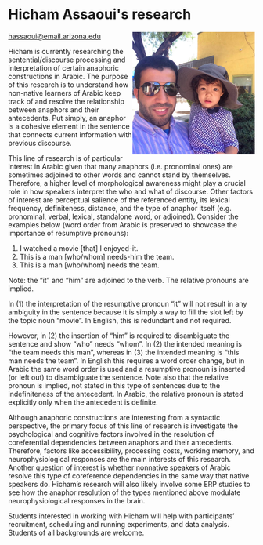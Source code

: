 # Hicham Assaoui's research

<img src="images/hicham.jpg" width="250" float="right" align="right" padding="10px">

[hassaoui@email.arizona.edu](hassaoui@email.arizona.edu)

Hicham is currently researching the sentential/discourse processing and interpretation of certain anaphoric constructions in Arabic. The purpose of this research is to understand how non-native learners of Arabic keep track of and resolve the relationship between anaphors and their antecedents. Put simply, an anaphor is a cohesive element in the sentence that connects current information with previous discourse.

This line of research is of particular interest in Arabic given that many anaphors (i.e. pronominal ones) are sometimes adjoined to other words and cannot stand by themselves. Therefore, a higher level of morphological awareness might play a crucial role in how speakers interpret the who and what of discourse. Other factors of interest are perceptual salience of the referenced entity, its lexical frequency, definiteness, distance, and the type of anaphor itself (e.g. pronominal, verbal, lexical, standalone word, or adjoined). Consider the examples below (word order from Arabic is preserved to showcase the importance of resumptive pronouns):

1. I watched a movie \[that\] I enjoyed-it.
2. This is a man \[who/whom\] needs-him the team.
3. This is a man \[who/whom\] needs the team.

Note: the “it” and “him” are adjoined to the verb. The relative pronouns are implied.

In (1) the interpretation of the resumptive pronoun “it” will not result in any ambiguity in the sentence because it is simply a way to fill the slot left by the topic noun “movie”. In English, this is redundant and not required.

However, in (2) the insertion of “him” is required to disambiguate the sentence and show “who” needs “whom”. In (2) the intended meaning is “the team needs this man”, whereas in (3) the intended meaning is “this man needs the team”. In English this requires a word order change, but in Arabic the same word order is used and a resumptive pronoun is inserted (or left out) to disambiguate the sentence. Note also that the relative pronoun is implied, not stated in this type of sentences due to the indefiniteness of the antecedent. In Arabic, the relative pronoun is stated explicitly only when the antecedent is definite.

Although anaphoric constructions are interesting from a syntactic perspective, the primary focus of this line of research is investigate the psychological and cognitive factors involved in the resolution of coreferential dependencies between anaphors and their antecedents.  Therefore, factors like accessibility, processing costs, working memory, and neurophysiological responses are the main interests of this research. Another question of interest is whether nonnative speakers of Arabic resolve this type of coreference dependencies in the same way that native speakers do. Hicham’s research will also likely involve some ERP studies to see how the anaphor resolution of the types mentioned above modulate neurophysiological responses in the brain.

Students interested in working with Hicham will help with participants’ recruitment, scheduling and running experiments, and data analysis.  Students of all backgrounds are welcome.
